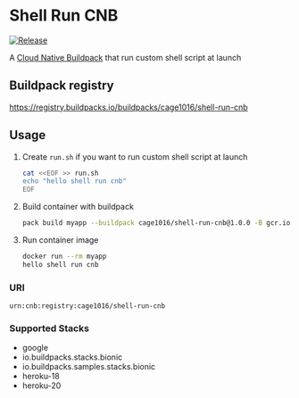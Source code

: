 # Shell Run CNB

[![Release](https://github.com/cage1016/shell-run-cnb/actions/workflows/release.yml/badge.svg)](https://github.com/cage1016/shell-run-cnb/actions/workflows/release.yml)

A [Cloud Native Buildpack](https://buildpacks.io) that run custom shell script at launch

## Buildpack registry

https://registry.buildpacks.io/buildpacks/cage1016/shell-run-cnb

## Usage

1. Create `run.sh` if you want to run custom shell script at launch

    ```bash
    cat <<EOF >> run.sh
    echo "hello shell run cnb"
    EOF
    ```

1. Build container with buildpack

    ```bash
    pack build myapp --buildpack cage1016/shell-run-cnb@1.0.0 -B gcr.io/buildpacks/builder:v1
    ```

1. Run container image

    ```bash
    docker run --rm myapp
    hello shell run cnb
    ```

### URI

```
urn:cnb:registry:cage1016/shell-run-cnb
```

### Supported Stacks

- google
- io.buildpacks.stacks.bionic
- io.buildpacks.samples.stacks.bionic
- heroku-18
- heroku-20